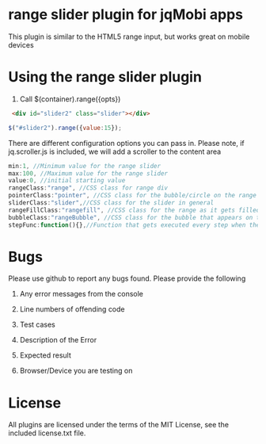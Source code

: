 # range slider plugin for jqMobi apps

This plugin is similar to the HTML5 range input, but works great on mobile devices

# Using the range slider plugin

1) Call $(container).range({opts})



```html
 <div id="slider2" class="slider"></div>
```

```js
$("#slider2").range({value:15});
```
 
There are different configuration options you can pass in.  Please note, if jq.scroller.js is included, we will add a scroller to the content area

```js
min:1, //Minimum value for the range slider
max:100, //Maximum value for the range slider
value:0, //initial starting value
rangeClass:"range", //CSS class for range div
pointerClass:"pointer", //CSS class for the bubble/circle on the range
sliderClass:"slider",//CSS class for the slider in general
rangeFillClass:"rangefill", //CSS class for the range as it gets filled
bubbleClass:"rangeBubble", //CSS class for the bubble that appears on top with the value  in it
stepFunc:function(){},//Function that gets executed every step when the range gets moved
```


# Bugs

Please use github to report any bugs found.  Please provide the following

1. Any error messages from the console

2. Line numbers of offending code

3. Test cases

4. Description of the Error

5. Expected result

6. Browser/Device you are testing on


# License

All plugins are licensed under the terms of the MIT License, see the included license.txt file.